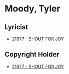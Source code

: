 # Moody, Tyler

## Lyricist

- [21677 - SHOUT FOR JOY](/hymns/21677.md)

## Copyright Holder

- [21677 - SHOUT FOR JOY](/hymns/21677.md)

